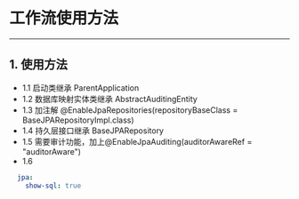 # 工作流使用方法
- - -
## 1. 使用方法
* 1.1 启动类继承 ParentApplication
* 1.2 数据库映射实体类继承 AbstractAuditingEntity
* 1.3 加注解 @EnableJpaRepositories(repositoryBaseClass = BaseJPARepositoryImpl.class)
* 1.4 持久层接口继承 BaseJPARepository
* 1.5 需要审计功能，加上@EnableJpaAuditing(auditorAwareRef = "auditorAware")
* 1.6
```yaml
  jpa:
    show-sql: true
```